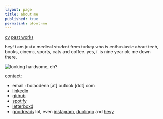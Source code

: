```yaml
---
layout: page
title: about me
published: true
permalink: about-me
---
```

<!--<a href="/projects">projects</a> -->

<a href="/docs/CV_BoraOden-2024.pdf">cv</a> <a href="/docs/bora öden - past works.pdf">past works</a>

<!--- <img src="images/medic.gif" alt="mediiic!" width="245" height="127"> --->

hey! i am just a medical student from turkey who is enthusiastic about tech, books, cinema, sports, cats and coffee. yes, it is nine year old me down there.

![looking handsome, eh?]({{site.baseurl}}/images/bora1a.png)

contact:

- email : boraodenn [at] outlook [dot] com
- <a href="https://www.linkedin.com/in/boraoden/">linkedin</a> 
- <a href= "https://github.com/boraoden">github</a> 
- <a href="https://open.spotify.com/user/6atimpsh5xjmanqgunag33zry?si=0822978bdbab432c">spotify</a> 
- <a href= "https://letterboxd.com/wiseonn">letterboxd</a> 
- <a href= "https://www.goodreads.com/user/show/116783385-bora">goodreads</a> 
lol, even <a href= "https://www.instagram.com/boratempora/">instagram</a>, <a href= "https://www.duolingo.com/profile/selfmadecat">duolingo</a> and <a href= "https://hevy.com/user/selfmadecat">hevy</a>
      

